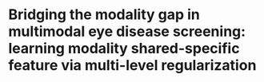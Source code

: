 # Bridging the modality gap in multimodal eye disease screening: learning modality shared-specific feature via multi-level regularization
